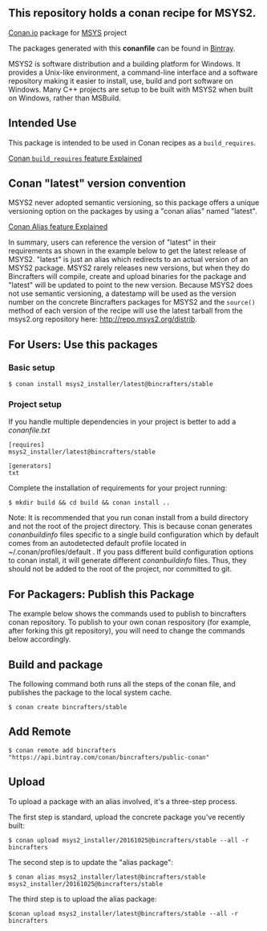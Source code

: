 ## This repository holds a conan recipe for MSYS2.

[Conan.io](https://conan.io) package for [MSYS](http://www.msys2.org) project

The packages generated with this **conanfile** can be found in [Bintray](https://bintray.com/bincrafters/public-conan/msys2_installer%3Abincrafters).

MSYS2 is software distribution and a building platform for Windows. It provides a Unix-like environment, a command-line interface and a software repository making it easier to install, use, build and port software on Windows.  Many C++ projects are setup to be built with MSYS2 when built on Windows, rather than MSBuild. 

## Intended Use

This package is intended to be used in Conan recipes as a `build_requires`.  

[Conan `build_requires` feature Explained](http://conanio.readthedocs.io/en/latest/reference/conanfile/attributes.html#build-requires)

## Conan "latest" version convention

MSYS2 never adopted semantic versioning, so this package offers a unique versioning option on the packages by using a "conan alias" named "latest". 

[Conan Alias feature Explained](http://conanio.readthedocs.io/en/latest/reference/commands/alias.html?highlight=conan%20alias)

In summary, users can reference the version of "latest" in their requirements as shown in the example below to get the latest release of MSYS2.  "latest" is just an alias which redirects to an actual version of an MSYS2 package. MSYS2 rarely releases new versions, but when they do Bincrafters will compile, create and upload binaries for the package and "latest" will be updated to point to the new version.  Because MSYS2 does not use semantic versioning, a datestamp will be used as the version number on the concrete Bincrafters packages for MSYS2 and the `source()` method of each version of the recipe will use the latest tarball from the msys2.org repository here:  http://repo.msys2.org/distrib. 

## For Users: Use this packages

### Basic setup

    $ conan install msys2_installer/latest@bincrafters/stable

### Project setup

If you handle multiple dependencies in your project is better to add a *conanfile.txt*

    [requires]
    msys2_installer/latest@bincrafters/stable

    [generators]
    txt

Complete the installation of requirements for your project running:

    $ mkdir build && cd build && conan install ..
	
Note: It is recommended that you run conan install from a build directory and not the root of the project directory.  This is because conan generates *conanbuildinfo* files specific to a single build configuration which by default comes from an autodetected default profile located in ~/.conan/profiles/default .  If you pass different build configuration options to conan install, it will generate different *conanbuildinfo* files.  Thus, they should not be added to the root of the project, nor committed to git. 

## For Packagers: Publish this Package

The example below shows the commands used to publish to bincrafters conan repository. To publish to your own conan respository (for example, after forking this git repository), you will need to change the commands below accordingly. 

## Build and package 

The following command both runs all the steps of the conan file, and publishes the package to the local system cache.  

    $ conan create bincrafters/stable
	
## Add Remote

	$ conan remote add bincrafters "https://api.bintray.com/conan/bincrafters/public-conan"

## Upload
	
To upload a package with an alias involved, it's a three-step process. 

The first step is standard, upload the concrete package you've recently built:

    $ conan upload msys2_installer/20161025@bincrafters/stable --all -r bincrafters

The second step is to update the "alias package": 

	$ conan alias msys2_installer/latest@bincrafters/stable msys2_installer/20161025@bincrafters/stable

The third step is to upload the alias package:

	$conan upload msys2_installer/latest@bincrafters/stable --all -r bincrafters
	

